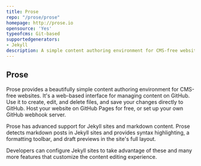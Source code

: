 ```yaml
---
title: Prose
repo: "/prose/prose"
homepage: http://prose.io
opensource: 'Yes'
typeofcms: Git-based
supportedgenerators:
- Jekyll
description: A simple content authoring environment for CMS-free websites.
---
```


## Prose
Prose provides a beautifully simple content authoring environment for CMS-free websites. It's a web-based interface for managing content on GitHub. Use it to create, edit, and delete files, and save your changes directly to GitHub. Host your website on GitHub Pages for free, or set up your own GitHub webhook server.

Prose has advanced support for Jekyll sites and markdown content. Prose detects markdown posts in Jekyll sites and provides syntax highlighting, a formatting toolbar, and draft previews in the site's full layout.

Developers can configure Jekyll sites to take advantage of these and many more features that customize the content editing experience.
